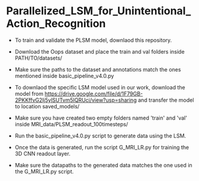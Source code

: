 # Parallelized_LSM_for_Unintentional_Action_Recognition

- To train and validate the PLSM model, downlaod this repository.
- Download the Oops dataset and place the train and val folders inside PATH/TO/datasets/
- Make sure the paths to the dataset and annotations match the ones mentioned inside basic_pipeline_v4.0.py
- To downlaod the specific LSM model used in our work, download the model from https://drive.google.com/file/d/1F79GB-2PKKffvG2Ij5ylSUTvm5lQRUci/view?usp=sharing and transfer the model to location saved_models/
- Make sure you have created two empty folders named 'train' and 'val' inside MRI_data/PLSM_readout_100timesteps/
- Run the basic_pipeline_v4.0.py script to generate data using the LSM.

- Once the data is generated, run the script G_MRI_LR.py for training the 3D CNN readout layer.
- Make sure the datapaths to the generated data matches the one used in the G_MRI_LR.py script. 
